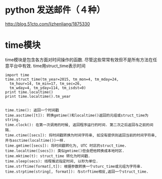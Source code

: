 # python 发送邮件（４种）

http://blog.51cto.com/lizhenliang/1875330

# time模块

time模块是包含各方面对时间操作的函数. 尽管这些常常有效但不是所有方法在任意平台中有效. time用struct_time表示时间

    import time
    time.struct_time(tm_year=2015, tm_mon=4, tm_mday=24, 
      tm_hour=14, tm_min=17, tm_sec=26, 
      tm_wday=4, tm_yday=114, tm_isdst=0)
    print time.localtime()
    print time.localtime().tm_year


    time.time(): 返回一个时间戳
    time.asctime([t]): 转换gmtime()和localtime()返回的元组或struct_time为string.
    time.clock(): 在第一次调用的时候, 返回程序运行的时间. 第二次之后返回与之前的间隔.
    time.ctime([secs]): 将时间戳转换为时间字符串, 如没有提供则返回当前的时间字符串,并与asctime(localtime())一样.
    time.gmtime([secs]): 将时间戳转化为, UTC 时区的struct_time.
    time.localtime([secs]): 类似gmtime()但会把他转换成本地时区.
    time.mktime(t): struct_time 转化为时间戳.
    time.sleep(secs): 线程推迟指定时间, 以秒为单位.
    time.strftime(format[,t]): 根据参数转换一个sturc_time或元组为字符串.
    time.strptime(string[, format]): 与strftime相反,返回一个struct_time.
